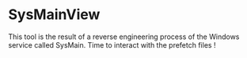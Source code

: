 # SysMainView
This tool is the result of a reverse engineering process of the Windows service called SysMain. Time to interact with the prefetch files ! 
